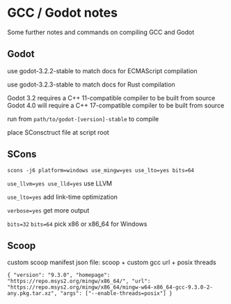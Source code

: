 # GCC / Godot notes

Some further notes and commands on compiling GCC and Godot

## Godot

use godot-3.2.2-stable to match docs for ECMAScript compilation

use godot-3.2.3-stable to match docs for Rust compilation

Godot 3.2 requires a C++ 11-compatible compiler to be built from source
Godot 4.0 will require a C++ 17-compatible compiler to be built from source

run from `path/to/godot-[version]-stable` to compile

place SConsctruct file at script root

## SCons

`scons -j6 platform=windows use_mingw=yes use_lto=yes bits=64`

`use_llvm=yes use_lld=yes`
use LLVM

`use_lto=yes`
add link-time optimization

`verbose=yes`
get more output

`bits=32`
`bits=64`
pick x86 or x86_64 for Windows

## Scoop

custom scoop manifest json file: scoop + custom gcc url + posix threads

`{ "version": "9.3.0", "homepage": "https://repo.msys2.org/mingw/x86_64/", "url": "https://repo.msys2.org/mingw/x86_64/mingw-w64-x86_64-gcc-9.3.0-2-any.pkg.tar.xz", "args": ["--enable-threads=posix"] }`
